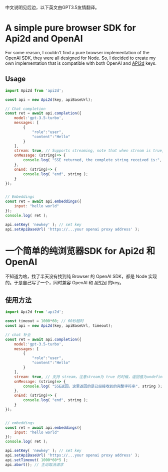 中文说明见后边，以下英文由GPT3.5友情翻译。

# A simple pure browser SDK for Api2d and OpenAI

For some reason, I couldn't find a pure browser implementation of the OpenAI SDK, they were all designed for Node. So, I decided to create my own implementation that is compatible with both OpenAI and [API2d](https://api2d.com/) keys.

## Usage

```js
import Api2d from 'api2d';

const api = new Api2d(key, apiBaseUrl);

// Chat completion
const ret = await api.completion({
    model:'gpt-3.5-turbo',
    messages: [
        {
            "role":"user",
            "content":"Hello"
        }
    ],
    stream: true, // Supports streaming, note that when stream is true, the return value is undefined
    onMessage: (string)=> {
        console.log( "SSE returned, the complete string received is:", string );
    },
    onEnd: (string)=> {
        console.log( "end", string );
    }
});


// Embeddings
const ret = await api.embeddings({
    input: "hello world"
});
console.log( ret );

api.setKey( 'newkey' ); // set key
api.setApiBaseUrl( 'https://...your openai proxy address' );

```


# 一个简单的纯浏览器SDK for Api2d 和 OpenAI

不知道为啥，找了半天没有找到纯 Browser 的 OpenAI SDK，都是 Node 实现的。于是自己写了一个，同时兼容 OpenAI 和 [API2d](https://api2d.com/) 的key。

## 使用方法

```js
import Api2d from 'api2d';

const timeout = 1000*60; // 60秒超时
const api = new Api2d(key, apiBaseUrl, timeout);

// chat 补全
const ret = await api.completion({
    model:'gpt-3.5-turbo',
    messages: [
        {
            "role":"user",
            "content":"Hello"
        }
    ],
    stream: true, // 支持 stream，注意stream为 true 的时候，返回值为undefined
    onMessage: (string)=> {
        console.log( "SSE返回，这里返回的是已经接收到的完整字符串", string );
    },
    onEnd: (string)=> {
        console.log( "end", string );
    }
});


// embeddings
const ret = await api.embeddings({
    input: "hello world"
});
console.log( ret );

api.setKey( 'newkey' ); // set key
api.setApiBaseUrl( 'https://...your openai proxy address' );
api.setTimeout( 1000*60*5 );
api.abort(); // 主动取消请求

```

